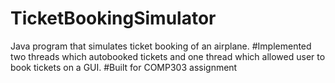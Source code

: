 # TicketBookingSimulator
Java program that simulates ticket booking of an airplane.
#Implemented two threads which autobooked tickets and one thread which allowed user to book tickets on a GUI. 
#Built for COMP303 assignment
